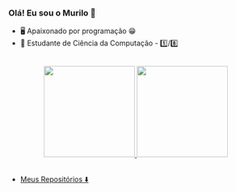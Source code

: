### Olá! Eu sou o Murilo 👋

- 🖥️ Apaixonado por programação  😁
- 🧠 Estudante de Ciência da Computação - 1️⃣/8️⃣
 
<br>
<div align="center">
  <a href="https://github.com/murilobarbosaa" >
  <img height="180em" src="https://github-readme-stats.vercel.app/api?username=murilobarbosaa&show_icons=true&count_private=false&include_all_commits=true&theme=transparent"/>
  <img height="180em" src="https://github-readme-stats.vercel.app/api/top-langs/?username=murilobarbosaa&count_private=false&layout=compact&langs_count=7&theme=transparent"/>
</div>
<br>
 
 
 - Meus Repositórios   ⬇️
